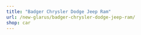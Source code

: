 ```yaml
---
title: "Badger Chrysler Dodge Jeep Ram"
url: /new-glarus/badger-chrysler-dodge-jeep-ram/
shop: car
---
```

